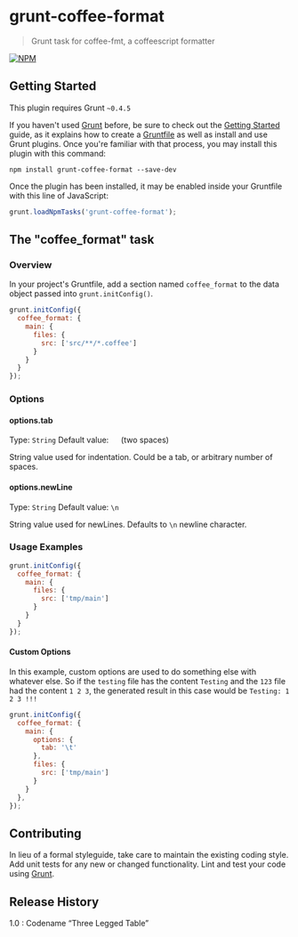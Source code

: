 # grunt-coffee-format

> Grunt task for coffee-fmt, a coffeescript formatter

[![NPM](https://nodei.co/npm/grunt-coffee-format.png)](https://nodei.co/npm/grunt-coffee-format/)

## Getting Started
This plugin requires Grunt `~0.4.5`

If you haven't used [Grunt](http://gruntjs.com/) before, be sure to check out the [Getting Started](http://gruntjs.com/getting-started) guide, as it explains how to create a [Gruntfile](http://gruntjs.com/sample-gruntfile) as well as install and use Grunt plugins. Once you're familiar with that process, you may install this plugin with this command:

```shell
npm install grunt-coffee-format --save-dev
```

Once the plugin has been installed, it may be enabled inside your Gruntfile with this line of JavaScript:

```js
grunt.loadNpmTasks('grunt-coffee-format');
```

## The "coffee_format" task

### Overview
In your project's Gruntfile, add a section named `coffee_format` to the data object passed into `grunt.initConfig()`.

```js
grunt.initConfig({
  coffee_format: {
    main: {
      files: {
        src: ['src/**/*.coffee']
      }
    }
  }
});
```

### Options

#### options.tab
Type: `String`
Default value: `  ` (two spaces)

String value used for indentation. Could be a tab, or arbitrary number of spaces.

#### options.newLine
Type: `String`
Default value: `\n`

String value used for newLines. Defaults to `\n` newline character.

### Usage Examples

```js
grunt.initConfig({
  coffee_format: {
    main: {
      files: {
        src: ['tmp/main']
      }
    }
  }
});
```

#### Custom Options
In this example, custom options are used to do something else with whatever else. So if the `testing` file has the content `Testing` and the `123` file had the content `1 2 3`, the generated result in this case would be `Testing: 1 2 3 !!!`

```js
grunt.initConfig({
  coffee_format: {
    main: {
      options: {
        tab: '\t'
      },
      files: {
        src: ['tmp/main']
      }
    }
  },
});
```

## Contributing
In lieu of a formal styleguide, take care to maintain the existing coding style. Add unit tests for any new or changed functionality. Lint and test your code using [Grunt](http://gruntjs.com/).

## Release History

1.0 : Codename “Three Legged Table”
